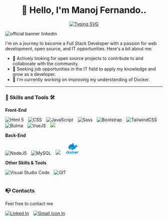 <h1 align="center"> 👋 Hello, I'm Manoj Fernando.. </h1>
<p align="center">
<a href="https://git.io/typing-svg"><img src="https://readme-typing-svg.demolab.com?font=Fira+Code&pause=1000&color=FFD700&random=false&width=435&lines=+JavaScript+Full+stack+Web+Developer+;Digital+Marketer" alt="Typing SVG" /></a>
</p>

![official banner linkedin](https://user-images.githubusercontent.com/24775258/148641157-ba7da5fe-8787-46bb-abdf-b4981211dd71.png)

I'm on a journey to become a Full Stack Developer with a passion for web development, open source, and IT opportunities. Here's a bit about me:
               
-  🔗 Actively looking for open source projects to contribute to and collaborate with the community.
- 🌱 Seeking job opportunities in the IT field to apply my knowledge and grow as a developer.
-   🔭 I'm currently working on improving my understanding of Docker.

---
### 🧰 Skills and Tools 🛠

**Front-End**

<img src="https://cdn.worldvectorlogo.com/logos/html-1.svg" height="40" alt="Html 5" />&ensp;&ensp;<img src="https://cdn.worldvectorlogo.com/logos/css-3.svg" height="40"  alt="CSS" />&ensp;&ensp;<img src="https://cdn.worldvectorlogo.com/logos/javascript-1.svg" height="40" alt="JavaScript" />&ensp;&ensp;<img src="https://cdn.worldvectorlogo.com/logos/sass-1.svg" height="40" alt="Sass" />&ensp;&ensp;<img src="https://cdn.worldvectorlogo.com/logos/bootstrap-5-1.svg" height="40" alt="Bootstrap" />&ensp;&ensp;<img src="https://cdn.worldvectorlogo.com/logos/tailwind-css-2.svg" height="40" alt="TailwindCSS" />&ensp;&ensp;<img src="https://raw.githubusercontent.com/gilbarbara/logos/804dc257b59e144eaca5bc6ffd16949752c6f789/logos/bulma.svg" height="40" alt="Bulma" />&ensp;&ensp;<img src="https://cdn.worldvectorlogo.com/logos/vue-9.svg" height="40" alt="VueJS" />&ensp;&ensp;<img height="40" src='https://avatars.githubusercontent.com/u/23360933?s=40&v=4'>

**Back-End**

<img src="https://cdn.worldvectorlogo.com/logos/nodejs-1.svg" height="40" alt="NodeJS" />&ensp;&ensp;<img src="https://cdn.worldvectorlogo.com/logos/mysql-logo.svg" height="40" alt="MySQL" />&ensp;&ensp;<img height="40" src='https://encrypted-tbn0.gstatic.com/images?q=tbn:ANd9GcQPYZ0Kh8Gvt7rhSg0-WaeAzl-sk5O6a-3tiivzh1w8aor9rM-xylK2ZoP6SvIz6CpOOE4&usqp=CAU'> &ensp;&ensp;<img height="40" src='https://raw.githubusercontent.com/github/explore/80688e429a7d4ef2fca1e82350fe8e3517d3494d/topics/docker/docker.png'> 

**Other Skills & Tools**

<img src="https://cdn.worldvectorlogo.com/logos/visual-studio-code-1.svg" height="40" alt="Visual Studio Code" />&ensp;&ensp;<img src="https://cdn.worldvectorlogo.com/logos/git-icon.svg" height="40" alt="GIT" />&ensp;&ensp;

#
### 	📭 Contacts

Feel free to contact me

<a href="https://www.linkedin.com/in/manojfernando-web-developer/" target='_blank'><img src="https://cdn.worldvectorlogo.com/logos/linkedin-icon.svg" width="30" alt="Linked In" /></a>&ensp;&ensp;<a href="mailto:flyindessert@gmail.com"><img src="https://cdn.worldvectorlogo.com/logos/gmail-icon-1.svg" width="30" alt="Gmail Icon In" /></a>&ensp;&ensp;
